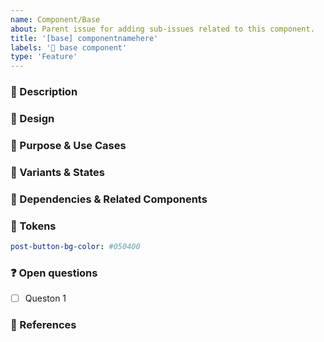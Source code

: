 ```yaml
---
name: Component/Base
about: Parent issue for adding sub-issues related to this component.
title: '[base] componentnamehere'
labels: '🧩 base component'
type: 'Feature'
---
```


### 📝 Description
<!-- Generic description of the component, a screenshot if available  -->

### 🎨 Design
<!-- Link to the Figma Design File if available -->

### 🎯 Purpose & Use Cases
<!-- Outline common use cases for this component and its role in the design system -->

### 🔀 Variants & States
<!-- List variations of the component and different interaction states -->

### 🔄 Dependencies & Related Components
<!-- List related components or dependencies -->

### 🔮 Tokens
<!-- List necessary tokens for this component -->

```yml
post-button-bg-color: #050400
```

### ❓ Open questions
<!-- List open questions here. The checklist allows to convert items to sub-issues later if necessary -->

- [ ] Queston 1

### 🔗 References
<!-- Add references to other Design Systems that implement this component, for example from the [component gallery](https://component.gallery/) -->
